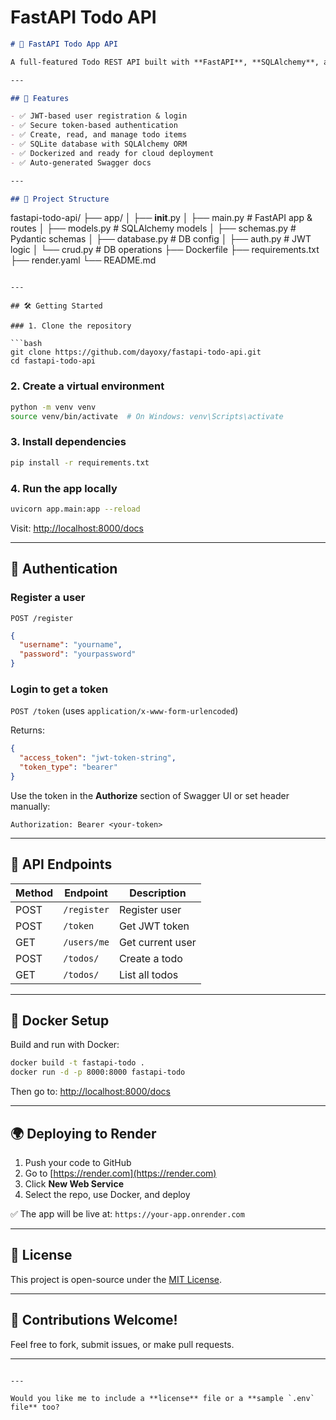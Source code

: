 # FastAPI Todo API

```markdown
# 📝 FastAPI Todo App API

A full-featured Todo REST API built with **FastAPI**, **SQLAlchemy**, and **JWT authentication**, ready for deployment on **Render** using Docker.

---

## 🚀 Features

- ✅ JWT-based user registration & login
- ✅ Secure token-based authentication
- ✅ Create, read, and manage todo items
- ✅ SQLite database with SQLAlchemy ORM
- ✅ Dockerized and ready for cloud deployment
- ✅ Auto-generated Swagger docs

---

## 📁 Project Structure

```

fastapi-todo-api/
├── app/
│   ├── **init**.py
│   ├── main.py          # FastAPI app & routes
│   ├── models.py        # SQLAlchemy models
│   ├── schemas.py       # Pydantic schemas
│   ├── database.py      # DB config
│   ├── auth.py          # JWT logic
│   └── crud.py          # DB operations
├── Dockerfile
├── requirements.txt
├── render.yaml
└── README.md

````

---

## 🛠️ Getting Started

### 1. Clone the repository

```bash
git clone https://github.com/dayoxy/fastapi-todo-api.git
cd fastapi-todo-api
````

### 2. Create a virtual environment

```bash
python -m venv venv
source venv/bin/activate  # On Windows: venv\Scripts\activate
```

### 3. Install dependencies

```bash
pip install -r requirements.txt
```

### 4. Run the app locally

```bash
uvicorn app.main:app --reload
```

Visit: [http://localhost:8000/docs](http://localhost:8000/docs)

---

## 🔐 Authentication

### Register a user

`POST /register`

```json
{
  "username": "yourname",
  "password": "yourpassword"
}
```

### Login to get a token

`POST /token` (uses `application/x-www-form-urlencoded`)

Returns:

```json
{
  "access_token": "jwt-token-string",
  "token_type": "bearer"
}
```

Use the token in the **Authorize** section of Swagger UI or set header manually:

```
Authorization: Bearer <your-token>
```

---

## 🧱 API Endpoints

| Method | Endpoint    | Description      |
| ------ | ----------- | ---------------- |
| POST   | `/register` | Register user    |
| POST   | `/token`    | Get JWT token    |
| GET    | `/users/me` | Get current user |
| POST   | `/todos/`   | Create a todo    |
| GET    | `/todos/`   | List all todos   |

---

## 🐳 Docker Setup

Build and run with Docker:

```bash
docker build -t fastapi-todo .
docker run -d -p 8000:8000 fastapi-todo
```

Then go to: [http://localhost:8000/docs](http://localhost:8000/docs)

---

## 🌍 Deploying to Render

1. Push your code to GitHub
2. Go to [https://render.com](https://render.com)
3. Click **New Web Service**
4. Select the repo, use Docker, and deploy

✅ The app will be live at: `https://your-app.onrender.com`

---

## 📄 License

This project is open-source under the [MIT License](LICENSE).

---

## 🙌 Contributions Welcome!

Feel free to fork, submit issues, or make pull requests.

---

```

---

Would you like me to include a **license** file or a **sample `.env` file** too?
```

